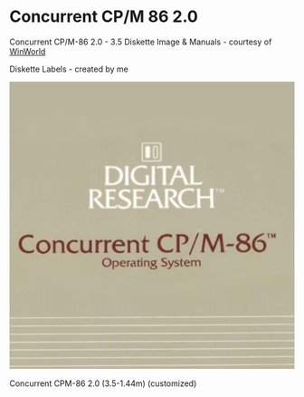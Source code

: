 # Concurrent CP/M 86 2.0
Concurrent CP/M-86 2.0 - 3.5 Diskette Image & Manuals - courtesy of [WinWorld](https://winworldpc.com/download/40c3b55d-c38a-18c3-9a11-c3a4e284a2ef)

Diskette Labels - created by me

![disk label](https://github.com/ifknot/Concurrent-CP-M-86-2.0-/blob/master/concurrent%20cpm%2086%20disk%20label.png)

Concurrent CPM-86 2.0 (3.5-1.44m) (customized)

